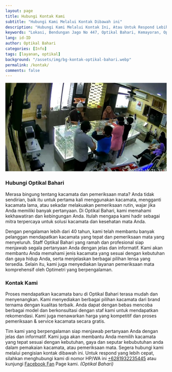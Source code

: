 ```yaml
---
layout: page
title: Hubungi Kontak Kami
subtitle: "Hubungi Kami Melalui Kontak Dibawah ini"
description: "Hubungi Kami Melalui Kontak Ini, Atau Untuk Respond Lebih Cepat, Silahkan Menghubungi Kami Melalui WhatsApp Kami"
keywords: "Lokasi, Bendungan Jago No 447, Optikal Bahari, Kemayoran, Optikal, Optik, Kacamata, Gratis"
lang: id-ID
author: Optikal Bahari
categories: [Info]
tags: [layanan, optikal]
background: "/assets/img/bg-kontak-optikal-bahari.webp"
permalink: /kontak/
comments: false
---
```


<div class="card-deck mb-3">
  <div class="card shadow p-3 mb-5 bg-white rounded">
    <img
      src="/assets/img/posts/periksa-mata/periksa-mata-gratis-optikal-bahari-6.webp"
      class="card-img-top"
      alt="Hubungi Optikal Bahari">
    <div class="card-body">
      <h3 class="card-title">Hubungi Optikal Bahari</h3>
      <p class="card-text text-left">
        Merasa bingung tentang kacamata dan pemeriksaan mata? Anda tidak sendirian, baik itu untuk pertama kali  
        menggunakan kacamata, mengganti kacamata lama, atau sekadar melakuakan pemeriksaan rutin, wajar jika Anda
        memiliki banyak pertanyaan. Di Optikal Bahari, kami memahami kekhawatiran dan kebingungan Anda. Itulah mengapa
        kami hadir sebagai mitra terpercaya untuk solusi kacamata dan kesehatan mata Anda.
      </p>
      <p class="card-text text-left">
        Dengan pengalaman lebih dari 40 tahun, kami telah membantu banyak pelanggan mendapatkan kacamata yang tepat dan  
        pemeriksaan mata yang menyeluruh. Staff Optikal Bahari yang ramah dan profesional siap menjawab segala
        pertanyaan Anda dengan jelas dan informatif. Kami akan membantu Anda memahami jenis kacamata yang sesuai dengan
        kebutuhan dan gaya hidup Anda, serta menjelaskan berbagai pilihan lensa yang tersedia. Selain itu, kami juga
        menyediakan layanan pemeriksaan mata komprehensif oleh Optimetri yang berpengalaman.
      </p>
      <h3 class="card-title">Kontak Kami</h3>
      <script
        charset="utf-8"
        type="text/javascript"
        src="//js.hsforms.net/forms/embed/v2.js"></script>
      <script>
        hbspt.forms.create({
          region: 'na1',
          portalId: '45299584',
          formId: 'dd1ec443-6b6b-41ea-afa8-d200972642c1',
        });
      </script>
      <p class="card-text text-left">
        Proses mendapatkan kacamata baru di Optikal Bahari terasa mudah dan menyenangkan. Kami menyediakan berbagai  
        pilihan kacamata dari brand ternama dengan kualitas terbaik. Anda dapat dengan bebas mencoba berbagai model dan
        berkonsultasi dengan staf kami untuk mendapatkan rekomendasi. Kami juga menawarkan harga yang kompetitif dan
        proses pemeriksaan & service kacamata secara gratis.
      </p>
      <p class="card-text text-left">
        Tim kami yang berpengalaman siap menjawab pertanyaan Anda dengan jelas dan informatif. Kami juga akan membantu  
        Anda memilih kacamata yang tepat sesuai dengan kebutuhan, gaya dan seputar kebubutuhan anda dalam pemakaian
        kacamata, atau pemeriksaan mata. Segera hubungi kami melalui pengisian kontak dibawah ini. Untuk respond yang
        lebih cepat, silahkan menghubungi kami di nomor HP/WA ini
        <a
          href="https://api.whatsapp.com/send?phone=6281932235445&text=Hallo%2C+saya+butuh+informasi+lebih+lanjut+mengenai+Optikal+Bahari"
          id="WhatsAppClick"
          class="WhatsAppCall"
          title="Call WhatsApp">+6281932235445</a>
        atau kunjungi
        <a
          href="https://www.facebook.com/optikalbahari"
          id="FBClick"
          title="Facebook Page Optikal Bahari"
          class="FacebookPage">Facebook Fan</a>
        Page kami.
        <em>(Optikal Bahari)</em>
      </p>
    </div>
  </div>
</div>

